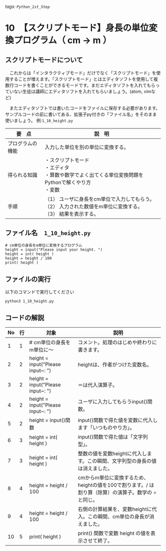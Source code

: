 ###### tags: `Python_1st_Step`
# 10　【スクリプトモード】身長の単位変換プログラム（ cm → m ）

## スクリプトモードについて
　これからは「インタラクティブモード」だけでなく「スクリプトモード」を使用することが増えます。「スクリプトモード」とはエディタソフトを使用して複数行コードを書くことができるモードです。まだエディタソフトを入れてもらっていない生徒は講師にエディタソフトを入れてもらいましょう。(atom, vimなど)
 
　またエディタソフトでは書いたコードをファイルに保存する必要があります。サンプルコードの前に書いてある、拡張子py付きの「ファイル名」をそのまま使いましょう。
例:`1_10_height.py`

|要　点|説　明|
|---|---|
|プログラムの機能|入力した単位を別の単位に変換する。|
|得られる知識|・スクリプトモード<br>・エディタ<br>・算数や数学でよく出てくる単位変換問題をPythonで解くやり方<br>・変数|
|手順|（1） ユーザに身長をcm単位で入力してもらう。<br>（2） 入力された数値をm単位に変換する。<br>（3） 結果を表示する。|


## ファイル名　`1_10_height.py`
```python=
# cm単位の身長をm単位に変換するプログラム
height = input("Please input your height. ")
height = int( height )
height = height / 100
print( height )
```
## ファイルの実行
以下のコマンドで実行してください
```shell
python3 1_10_height.py
```


## コードの解説
|No|行|対象|説明|
|---|---|---|---|
|1|1|# cm単位の身長をm単位に～|コメント。処理のはじめや終わりに書きます。|#がついた行は実行されません。自分と読み手のために使います。|
|2|2|height = input("Please input~: ")|heightは、作者がつけた変数名。|高さ、の意。|
|3|2|height = input("Please input~: ")|＝は代入演算子。|右の値をheightに代入します。|
|4|2|height = input("Please input~: ")|ユーザに入力してもらうinput()関数。|input() 関数で得られる値は常に文字列型。|
|5|2|height = input()関数|input()関数で得た値を変数に代入します「いつものやり方」。|
|6|3|height = int( height )|input()関数で得た値は「文字列型」。|文字列型は割り算ができないのでint() 関数で整数型に変換します。|
|7|3|height = int( height )|整数の値を変数heightに代入します。この瞬間、文字列型の身長の値は消えました。|
|8|4|height = height / 100|cmからm単位に変換するため、heightの値を100で割ります。/ は割り算（除算）の演算子。数学の ÷ と同じ。|
|9|4|height = height / 100|右側の計算結果を、変数heightに代入。この瞬間、cm単位の身長が消えました。|
|10|5|print( height )|print() 関数で変数 height の値を表示させて終了。|



